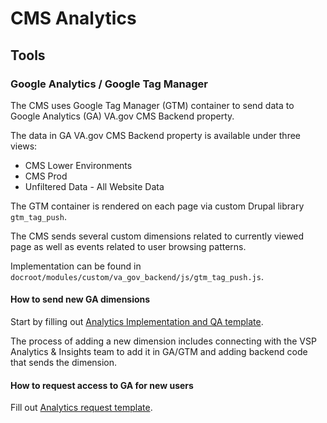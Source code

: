 # CMS Analytics

## Tools

### Google Analytics / Google Tag Manager

The CMS uses Google Tag Manager (GTM) container to send data to Google Analytics (GA) VA.gov CMS Backend property.

The data in GA VA.gov CMS Backend property is available under three views:

* CMS Lower Environments
* CMS Prod
* Unfiltered Data - All Website Data

The GTM container is rendered on each page via custom Drupal library `gtm_tag_push`.

The CMS sends several custom dimensions related to currently viewed page as well as events related to user browsing patterns.

Implementation can be found in `docroot/modules/custom/va_gov_backend/js/gtm_tag_push.js`.

#### How to send new GA dimensions

Start by filling out [Analytics Implementation and QA template](https://github.com/department-of-veterans-affairs/va.gov-team/issues/new?assignees=joanneesteban%2C+bsmartin-ep%2C+jonwehausen%2C+bmcgrady-ep&labels=analytics-insights%2C+analytics-request%2C+collaboration-cycle%2C+collab-cycle-review&template=analytics-implementation-and-qa-request-template.md&title=Analytics+Implementation+or+QA+Support+for+%5BTeam+Name+-+Feature+Name%5D).

The process of adding a new dimension includes connecting with the VSP Analytics & Insights team to add it in GA/GTM and adding backend code that sends the dimension.

#### How to request access to GA for new users

Fill out [Analytics request template](https://github.com/department-of-veterans-affairs/va.gov-team/issues/new?assignees=joanneesteban%2C+bsmartin-ep%2C+jonwehausen&labels=analytics-insights%2C+analytics-request&template=analytics-request-google-analytics-access.md&title=Request+access+to+Google+Analytics).
